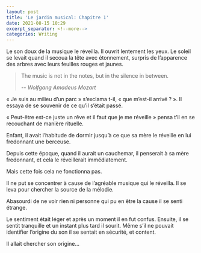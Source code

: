 ```yaml
---
layout: post
title: 'Le jardin musical: Chapitre 1' 
date: 2021-08-15 10:29
excerpt_separator: <!--more-->
categories: Writing
---
```


Le son doux de la musique le réveilla. Il ouvrit lentement les yeux. 
Le soleil se levait quand il secoua la tête avec étonnement, surpris de l’apparence des arbres avec leurs feuilles rouges et jaunes.

<!--more-->

> The music is not in the notes, but in the silence in between.
>
> -- <cite>Wolfgang Amadeus Mozart</cite>

« Je suis au milieu d’un parc » s’exclama t-il, « que m’est-il arrivé ? ». Il essaya de se souvenir de ce qu’il s’était passé.  

« Peut-être est-ce juste un rêve et il faut que je me réveille » pensa t’il en se recouchant de manière rituelle. 

Enfant, il avait l’habitude de dormir jusqu’à ce que sa mère le réveille en lui fredonnant une berceuse.

Depuis cette époque, quand il aurait un cauchemar, il penserait à sa mère fredonnant, 
et cela le réveillerait immédiatement.

Mais cette fois cela ne fonctionna pas. 

Il ne put se concentrer à cause de l’agréable musique qui le réveilla. 
Il se leva pour chercher la source de la mélodie. 

Abasourdi de ne voir rien ni personne qui pu en être la cause il se senti étrange. 

Le sentiment était léger et après un moment il en fut confus. Ensuite, il se sentit tranquille et un instant plus tard il sourit. 
Même s’il ne pouvait identifier l’origine du son il se sentait en sécurité, et content. 

Il allait chercher son origine…
